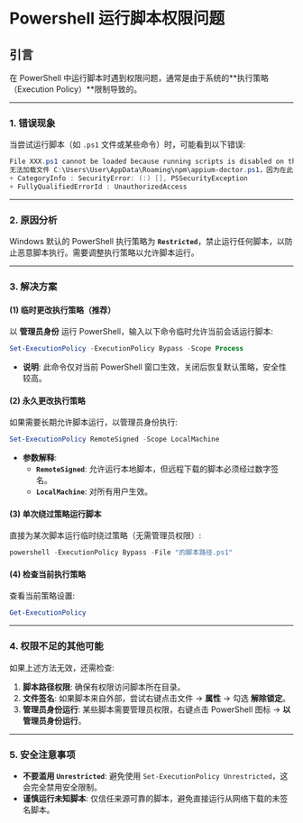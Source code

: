# Powershell 运行脚本权限问题

## 引言

在 PowerShell 中运行脚本时遇到权限问题，通常是由于系统的**执行策略（Execution Policy）**限制导致的。

---

### **1. 错误现象**

当尝试运行脚本（如 `.ps1` 文件或某些命令）时，可能看到以下错误: 

```powershell
File XXX.ps1 cannot be loaded because running scripts is disabled on this system.
无法加载文件 C:\Users\User\AppData\Roaming\npm\appium-doctor.ps1，因为在此系统上禁止运行脚本。
+ CategoryInfo : SecurityError: (:) [], PSSecurityException
+ FullyQualifiedErrorId : UnauthorizedAccess
```

---

### **2. 原因分析**

Windows 默认的 PowerShell 执行策略为 **`Restricted`**，禁止运行任何脚本，以防止恶意脚本执行。需要调整执行策略以允许脚本运行。

---

### **3. 解决方案**

#### **(1) 临时更改执行策略（推荐）**

以 **管理员身份** 运行 PowerShell，输入以下命令临时允许当前会话运行脚本: 

```powershell
Set-ExecutionPolicy -ExecutionPolicy Bypass -Scope Process
```

- **说明**: 此命令仅对当前 PowerShell 窗口生效，关闭后恢复默认策略，安全性较高。

#### **(2) 永久更改执行策略**

如果需要长期允许脚本运行，以管理员身份执行: 

```powershell
Set-ExecutionPolicy RemoteSigned -Scope LocalMachine
```

- **参数解释**: 
  - **`RemoteSigned`**: 允许运行本地脚本，但远程下载的脚本必须经过数字签名。
  - **`LocalMachine`**: 对所有用户生效。

#### **(3) 单次绕过策略运行脚本**

直接为某次脚本运行临时绕过策略（无需管理员权限）: 

```powershell
powershell -ExecutionPolicy Bypass -File "的脚本路径.ps1"
```

#### **(4) 检查当前执行策略**

查看当前策略设置: 

```powershell
Get-ExecutionPolicy
```

---

### **4. 权限不足的其他可能**

如果上述方法无效，还需检查: 

1. **脚本路径权限**: 确保有权限访问脚本所在目录。
2. **文件签名**: 如果脚本来自外部，尝试右键点击文件 → **属性** → 勾选 **解除锁定**。
3. **管理员身份运行**: 某些脚本需要管理员权限，右键点击 PowerShell 图标 → **以管理员身份运行**。

---

### **5. 安全注意事项**

- **不要滥用 `Unrestricted`**: 避免使用 `Set-ExecutionPolicy Unrestricted`，这会完全禁用安全限制。
- **谨慎运行未知脚本**: 仅信任来源可靠的脚本，避免直接运行从网络下载的未签名脚本。
